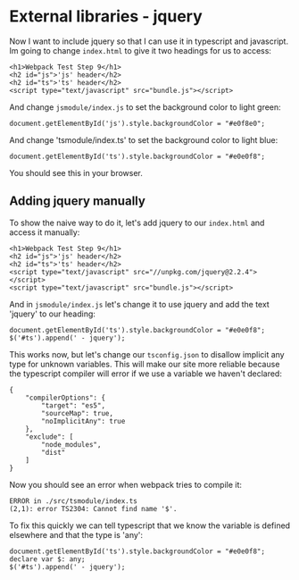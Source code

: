 # External libraries - jquery

Now I want to include jquery so that I can use it in typescript and javascript.
Im going to change `index.html` to give it two headings for us to access:

    <h1>Webpack Test Step 9</h1>
    <h2 id="js">'js' header</h2>
    <h2 id="ts">'ts' header</h2>
    <script type="text/javascript" src="bundle.js"></script>

And change `jsmodule/index.js` to set the background color to light green:

    document.getElementById('js').style.backgroundColor = "#e0f8e0";
 
And change 'tsmodule/index.ts' to set the background color to light blue:

    document.getElementById('ts').style.backgroundColor = "#e0e0f8";

You should see this in your browser.

## Adding jquery manually

To show the naive way to do it, let's add jquery to our `index.html` and
access it manually:

    <h1>Webpack Test Step 9</h1>
    <h2 id="js">'js' header</h2>
    <h2 id="ts">'ts' header</h2>
    <script type="text/javascript" src="//unpkg.com/jquery@2.2.4"></script>
    <script type="text/javascript" src="bundle.js"></script>

And in `jsmodule/index.js` let's change it to use jquery and add the text
'jquery' to our heading:

    document.getElementById('ts').style.backgroundColor = "#e0e0f8";
    $('#ts').append(' - jquery');

This works now, but let's change our `tsconfig.json` to disallow implicit
any type for unknown variables.  This will make our site more reliable because
the typescript compiler will error if we use a variable we haven't declared:

    {
        "compilerOptions": {
            "target": "es5",
            "sourceMap": true,
            "noImplicitAny": true
        },
        "exclude": [
            "node_modules",
            "dist"
        ]
    }

Now you should see an error when webpack tries to compile it:

    ERROR in ./src/tsmodule/index.ts
    (2,1): error TS2304: Cannot find name '$'.

To fix this quickly we can tell typescript that we know the variable is
defined elsewhere and that the type is 'any':

    document.getElementById('ts').style.backgroundColor = "#e0e0f8";
    declare var $: any;
    $('#ts').append(' - jquery');
